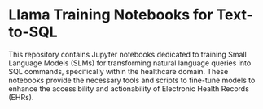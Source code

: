 # Llama Training Notebooks for Text-to-SQL
This repository contains Jupyter notebooks dedicated to training Small Language Models (SLMs) for transforming natural language queries into SQL commands, specifically within the healthcare domain. These notebooks provide the necessary tools and scripts to fine-tune models to enhance the accessibility and actionability of Electronic Health Records (EHRs).